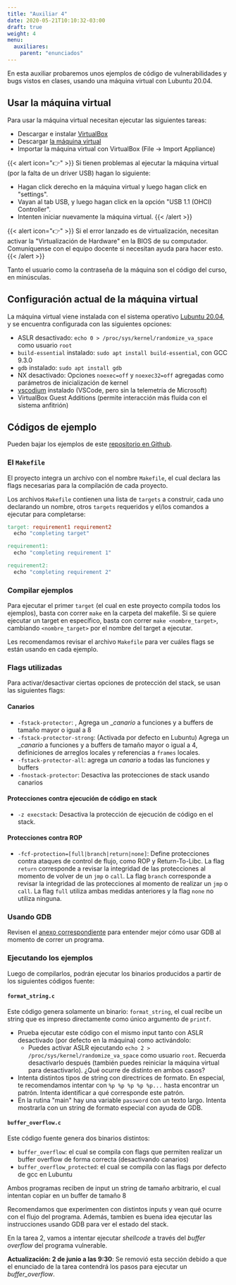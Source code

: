 ```yaml
---
title: "Auxiliar 4"
date: 2020-05-21T10:10:32-03:00
draft: true
weight: 4
menu:
  auxiliares:
    parent: "enunciados"
---
```


En esta auxiliar probaremos unos ejemplos de código de vulnerabilidades y bugs vistos en clases, usando una máquina virtual con Lubuntu 20.04.

## Usar la máquina virtual

Para usar la máquina virtual necesitan ejecutar las siguientes tareas:

* Descargar e instalar [VirtualBox](https://virtualbox.org)
* Descargar [la máquina virtual](https://drive.google.com/open?id=1W9Mz843KbC1PympEOwSzeER9FE-6DftR)
* Importar la máquina virtual con VirtualBox (File -> Import Appliance)

{{< alert icon="👉" >}}
Si tienen problemas al ejecutar la máquina virtual (por la falta de un driver USB) hagan lo siguiente:

 * Hagan click derecho en la máquina virtual y luego hagan click en "settings".
 * Vayan al tab USB, y luego hagan click en la opción "USB 1.1 (OHCI) Controller".
 * Intenten iniciar nuevamente la máquina virtual.
{{< /alert >}}

{{< alert icon="👉" >}}
Si el error lanzado es de virtualización, necesitan activar la "Virtualización de Hardware" en la BIOS de su computador. Comuníquense con el equipo docente si necesitan ayuda para hacer esto.
{{< /alert >}}


Tanto el usuario como la contraseña de la máquina son el código del curso, en minúsculas.


## Configuración actual de la máquina virtual

La máquina virtual viene instalada con el sistema operativo [Lubuntu 20.04](https://lubuntu.me), y se encuentra configurada con las siguientes opciones:

* ASLR desactivado: `echo 0 > /proc/sys/kernel/randomize_va_space` como usuario `root`
* `build-essential` instalado: `sudo apt install build-essential`, con GCC 9.3.0
* `gdb` instalado: `sudo apt install gdb`
* NX desactivado: Opciones `noexec=off` y `noexec32=off` agregadas como parámetros de inicialización de kernel 
* [vscodium](https://vscodium.com) instalado (VSCode, pero sin la telemetría de Microsoft)
* VirtualBox Guest Additions (permite interacción más fluída con el sistema anfitrión)

## Códigos de ejemplo

Pueden bajar los ejemplos de este [repositorio en Github](https://github.com/cc5312/cfexamples).

### El `Makefile`

El proyecto integra un archivo con el nombre `Makefile`, el cual declara las flags necesarias para la compilación de cada proyecto.

Los archivos `Makefile` contienen una lista de `targets` a construir, cada uno declarando un nombre, otros `targets` requeridos y el/los comandos a ejecutar para completarse:

```makefile
target: requirement1 requirement2
  echo "completing target"

requirement1:
  echo "completing requirement 1"

requirement2:
  echo "completing requirement 2"
```

### Compilar ejemplos

Para ejecutar el primer `target` (el cual en este proyecto compila todos los ejemplos), basta con correr `make` en la carpeta del makefile. Si se quiere ejecutar un target en específico, basta con correr `make <nombre_target>`, cambiando `<nombre_target>` por el nombre del target a ejecutar.

Les recomendamos revisar el archivo `Makefile` para ver cuáles flags se están usando en cada ejemplo.


### Flags utilizadas

Para activar/desactivar ciertas opciones de protección del stack, se usan las siguientes flags:

#### Canarios

* `-fstack-protector`: , Agrega un __canario_ a funciones y a buffers de tamaño mayor o igual a 8
* `-fstack-protector-strong`: (Activada por defecto en Lubuntu) Agrega un __canario_ a funciones y a buffers de tamaño mayor o igual a 4, definiciones de arreglos locales y referencias a `frames` locales.
* `-fstack-protector-all`: agrega un _canario_ a todas las funciones y buffers
* `-fnostack-protector`: Desactiva las protecciones de stack usando canarios


#### Protecciones contra ejecución de código en stack

* `-z execstack`: Desactiva la protección de ejecución de código en el stack.

#### Protecciones contra ROP

* `-fcf-protection=[full|branch|return|none]`: Define protecciones contra ataques de control de flujo, como ROP y Return-To-Libc. La flag `return` corresponde a revisar la integridad de las protecciones al momento de volver de un `jmp` o `call`. La flag `branch` corresponde a revisar la integridad de las protecciones al momento de realizar un `jmp` o `call`. La flag `full` utiliza ambas medidas anteriores y la flag `none` no utiliza ninguna.

### Usando GDB

Revisen el [anexo correspondiente](../../anexos/gdb) para entender mejor cómo usar GDB al momento de correr un programa.

### Ejecutando los ejemplos

Luego de compilarlos, podrán ejecutar los binarios producidos a partir de los siguientes códigos fuente:

#### `format_string.c`

Este código genera solamente un binario: `format_string`, el cual recibe un string que es impreso directamente como único argumento de `printf`.

* Prueba ejecutar este código con el mismo input tanto con ASLR desactivado (por defecto en la máquina) como activándolo:
  * Puedes activar ASLR ejecutando `echo 2 > /proc/sys/kernel/randomize_va_space` como usuario `root`. Recuerda desactivarlo después (también puedes reiniciar la máquina virtual para desactivarlo). ¿Qué ocurre de distinto en ambos casos?
* Intenta distintos tipos de string con directrices de formato. En especial, te recomendamos intentar con `%p %p %p %p %p...` hasta encontrar un patrón. Intenta identificar a qué corresponde este patrón.
* En la rutina "main" hay una variable `password` con un texto largo. Intenta mostrarla con un string de formato especial con ayuda de GDB.

#### `buffer_overflow.c`

Este código fuente genera dos binarios distintos: 

* `buffer_overflow`: el cual se compila con flags que permiten realizar un buffer overflow de forma correcta (desactivando canarios)
* `buffer_overflow_protected`: el cual se compila con las flags por defecto de gcc en Lubuntu

Ambos programas reciben de input un string de tamaño arbitrario, el cual intentan copiar en un buffer de tamaño 8

Recomendamos que experimenten con distintos inputs y vean qué ocurre con el flujo del programa. Además, tambien es buena idea ejecutar las instrucciones usando GDB para ver el estado del stack.

En la tarea 2, vamos a intentar ejecutar _shellcode_ a través del _buffer overflow_ del programa vulnerable.

**Actualización: 2 de junio a las 9:30**: Se removió esta sección debido a que el enunciado de la tarea contendrá los pasos para ejecutar un *buffer_overflow*.
